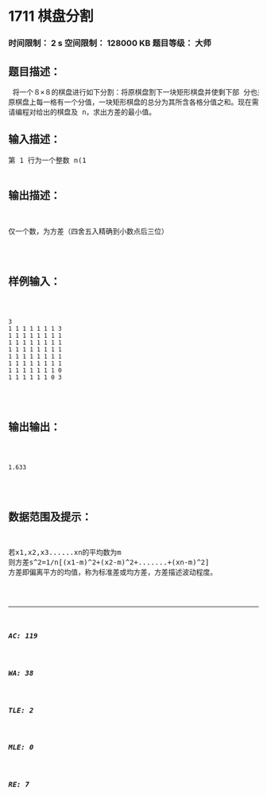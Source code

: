# 1711 棋盘分割   
### 时间限制： 2 s     空间限制： 128000 KB     题目等级： 大师  
## 题目描述：  

<pre>
 将一个８×８的棋盘进行如下分割：将原棋盘割下一块矩形棋盘并使剩下部 分也是矩形，再将剩下的部分继续如此分割，这样割了(n-1)次后，连同最后剩 下的矩形棋盘共有 n 块矩形棋盘。(每次切割都只能沿着棋盘格子的边进行) 
原棋盘上每一格有一个分值，一块矩形棋盘的总分为其所含各格分值之和。现在需要把棋盘按上述规则分割成n块矩形棋盘，并使各矩形棋盘总分的均方差最小。   
请编程对给出的棋盘及 n，求出方差的最小值。
</pre>
  
  
## 输入描述：  

<pre>
第 1 行为一个整数 n(1<n<15)。   
第 2 行至第 9 行每行为 8 个小于 100 的非负整数，表示棋盘上相应格子的分 值。每行相邻两数之间用一个空格分隔。
</pre>
  
  
## 输出描述：  

<pre>
仅一个数，为方差（四舍五入精确到小数点后三位）
</pre>
  
  
## 样例输入：  

<pre><code>
3
1 1 1 1 1 1 1 3
1 1 1 1 1 1 1 1
1 1 1 1 1 1 1 1
1 1 1 1 1 1 1 1
1 1 1 1 1 1 1 1
1 1 1 1 1 1 1 1
1 1 1 1 1 1 1 0
1 1 1 1 1 1 0 3
</code></pre>
  
  
## 输出输出：  

<pre><code>
1.633
</code></pre>
  
  
## 数据范围及提示：  

<pre>
若x1,x2,x3......xn的平均数为m  
则方差s^2=1/n[(x1-m)^2+(x2-m)^2+.......+(xn-m)^2]   
方差即偏离平方的均值，称为标准差或均方差，方差描述波动程度。
</pre>
  
  
***  

##### AC: 119  
##### WA: 38  
##### TLE: 2  
##### MLE: 0  
##### RE: 7  
